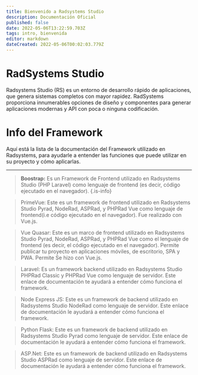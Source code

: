 ```yaml
---
title: Bienvenido a Radsystems Studio
description: Documentación Oficial
published: false
date: 2022-05-06T13:22:59.703Z
tags: intro, bienvenida
editor: markdown
dateCreated: 2022-05-06T00:02:03.779Z
---
```


# RadSystems Studio
Radsystems Studio (RS) es un entorno de desarrollo rápido de aplicaciones, que genera sistemas completos con mayor rapidez. RadSystems proporciona innumerables opciones de diseño y componentes para generar aplicaciones modernas y API con poca o ninguna codificación.

# Info del Framework

Aquí está la lista de la documentación del Framework utilizado en Radsystems, para ayudarle a entender las funciones que puede utilizar en su proyecto y cómo aplicarlas.

---
> ****Boostrap:**** Es un Framework de Frontend utilizado en Radsystems Studio (PHP Laravel) como lenguaje de frontend (es decir, código ejecutado en el navegador).
{.is-info}


> PrimeVue: Este es un framework de frontend utilizado en Radsystems Studio Pyrad, NodeRad, ASPRad, y PHPRad Vue como lenguaje de frontend(i.e código ejecutado en el navegador). Fue realizado con Vue.js.

> Vue Quasar: Este es un marco de frontend utilizado en Radsystems Studio Pyrad, NodeRad, ASPRad, y PHPRad Vue como el lenguaje de frontend (es decir, el código ejecutado en el navegador). Permite publicar tu proyecto en aplicaciones móviles, de escritorio, SPA y PWA. Permite Se hizo con Vue.js.

> Laravel: Es un framework backend utilizado en Radsystems Studio PHPRad Classic y PHPRad Vue como lenguaje de servidor. Este enlace de documentación te ayudará a entender cómo funciona el framework.

> Node Express JS: Este es un framework de backend utilizado en Radsystems Studio NodeRad como lenguaje de servidor. Este enlace de documentación le ayudará a entender cómo funciona el framework.

> Python Flask: Este es un framework de backend utilizado en Radsystems Studio Pyrad como lenguaje de servidor. Este enlace de documentación le ayudará a entender cómo funciona el framework.

> ASP.Net: Este es un framework de backend utilizado en Radsystems Studio ASPRad como lenguaje de servidor. Este enlace de documentación le ayudará a entender cómo funciona el framework.

